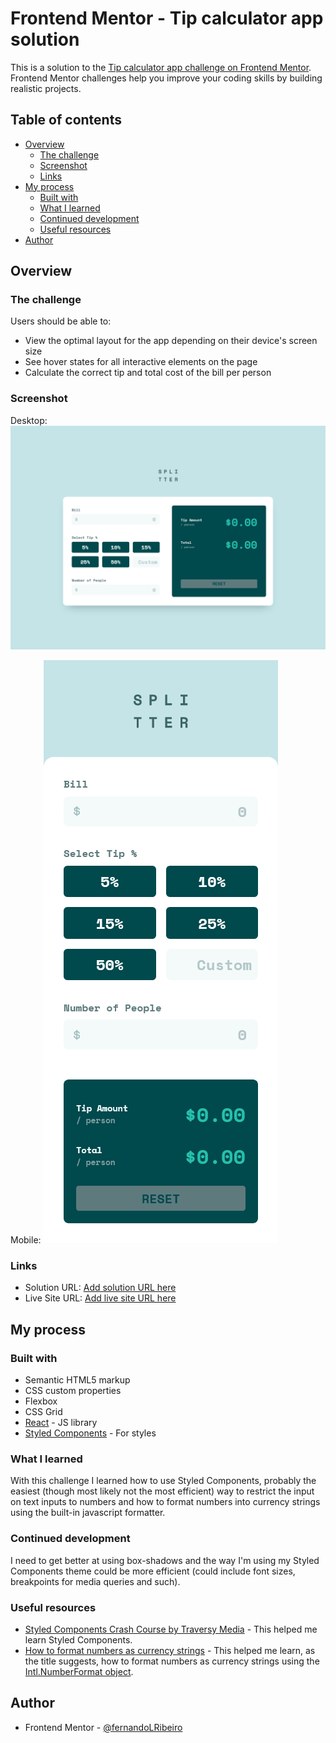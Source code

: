 # Frontend Mentor - Tip calculator app solution

This is a solution to the [Tip calculator app challenge on Frontend Mentor](https://www.frontendmentor.io/challenges/tip-calculator-app-ugJNGbJUX). Frontend Mentor challenges help you improve your coding skills by building realistic projects.

## Table of contents

- [Overview](#overview)
  - [The challenge](#the-challenge)
  - [Screenshot](#screenshot)
  - [Links](#links)
- [My process](#my-process)
  - [Built with](#built-with)
  - [What I learned](#what-i-learned)
  - [Continued development](#continued-development)
  - [Useful resources](#useful-resources)
- [Author](#author)

## Overview

### The challenge

Users should be able to:

- View the optimal layout for the app depending on their device's screen size
- See hover states for all interactive elements on the page
- Calculate the correct tip and total cost of the bill per person

### Screenshot

Desktop:
![](./screenshots/desktop.png)

Mobile:
![](./screenshots/mobile.png)

### Links

- Solution URL: [Add solution URL here](https://your-solution-url.com)
- Live Site URL: [Add live site URL here](https://your-live-site-url.com)

## My process

### Built with

- Semantic HTML5 markup
- CSS custom properties
- Flexbox
- CSS Grid
- [React](https://reactjs.org/) - JS library
- [Styled Components](https://styled-components.com/) - For styles

### What I learned

With this challenge I learned how to use Styled Components, probably the easiest (though most likely not the most efficient) way to restrict the input on text inputs to numbers and how to format numbers into currency strings using the built-in javascript formatter.

### Continued development

I need to get better at using box-shadows and the way I'm using my Styled Components theme could be more efficient (could include font sizes, breakpoints for media queries and such).

### Useful resources

- [Styled Components Crash Course by Traversy Media](https://www.youtube.com/watch?v=02zO0hZmwnw) - This helped me learn Styled Components.
- [How to format numbers as currency strings](https://stackoverflow.com/questions/149055/how-to-format-numbers-as-currency-strings) - This helped me learn, as the title suggests, how to format numbers as currency strings using the [Intl.NumberFormat object](https://developer.mozilla.org/en-US/docs/web/javascript/reference/global_objects/intl/numberformat).

## Author

- Frontend Mentor - [@fernandoLRibeiro](https://www.frontendmentor.io/profile/fernandoLRibeiro)
